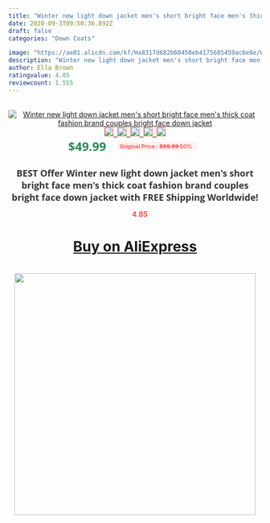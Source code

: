 ```yaml
---
title: "Winter new light down jacket men's short bright face men's thick coat fashion brand couples bright face down jacket"
date: 2020-09-3T09:50:36.892Z
draft: false
categories: "Down Coats"

image: "https://ae01.alicdn.com/kf/Ha8317d682b60450eb4175605459ac6e8e/Winter-new-light-down-jacket-men-s-short-bright-face-men-s-thick-coat-fashion-brand.jpg"
description: "Winter new light down jacket men's short bright face men's thick coat fashion brand couples bright face down jacket"
author: Ella Brown
ratingvalue: 4.85
reviewcount: 1.555
---
```

<br>
<div style="text-align: center;">
<a href="https://s.click.aliexpress.com/e/_9y5xid" target="_blank" rel="nofollow noopener noreferrer"><img alt="Winter new light down jacket men's short bright face men's thick coat fashion brand couples bright face down jacket" class="magnifier-image" src="https://ae01.alicdn.com/kf/Ha8317d682b60450eb4175605459ac6e8e/Winter-new-light-down-jacket-men-s-short-bright-face-men-s-thick-coat-fashion-brand.jpg_640x640.jpg">
<br>
<img style="border:1px solid salmon" src="https://ae01.alicdn.com/kf/Ha8317d682b60450eb4175605459ac6e8e/Winter-new-light-down-jacket-men-s-short-bright-face-men-s-thick-coat-fashion-brand.jpg_120x120.jpg">&nbsp;&nbsp;<img style="border:1px solid salmon" src="https://ae01.alicdn.com/kf/H12a504e44d5649f68cd2b3519193afeex/Winter-new-light-down-jacket-men-s-short-bright-face-men-s-thick-coat-fashion-brand.jpg_120x120.jpg">&nbsp;&nbsp;<img style="border:1px solid salmon" src="https://ae01.alicdn.com/kf/Hb33e4844548241198fac7e79aab00952O/Winter-new-light-down-jacket-men-s-short-bright-face-men-s-thick-coat-fashion-brand.jpg_120x120.jpg">&nbsp;&nbsp;<img style="border:1px solid salmon" src="https://ae01.alicdn.com/kf/H2aa806ffd8d74d939d242dadd74c9789l/Winter-new-light-down-jacket-men-s-short-bright-face-men-s-thick-coat-fashion-brand.jpg_120x120.jpg">&nbsp;&nbsp;<img style="border:1px solid salmon" src="https://ae01.alicdn.com/kf/Hde3d85a9ae8a412da13fe325dc4deab3Z/Winter-new-light-down-jacket-men-s-short-bright-face-men-s-thick-coat-fashion-brand.jpg_120x120.jpg"></a></div><br0>
<div style="text-align: center;"><span style="background-color: white; border: 0px; box-sizing: border-box; color: seagreen; display: inline-block; font-family: &quot;open sans&quot; , &quot;arial&quot; , &quot;helvetica&quot; , sans-serif , &quot;heiti&quot;; font-size: 24px; font-stretch: inherit; font-weight: 700; line-height: inherit; margin: 0px 10px 0px 0px; padding: 0px; vertical-align: middle;">$49.99 </span>
<span style="background: rgb(255 , 241 , 241); border-radius: 3px; border: 0px; box-sizing: border-box; color: #ff4747; display: inline-block; font-family: inherit; font-size: 12px; font-stretch: inherit; font-style: inherit; font-variant: inherit; font-weight: 600; line-height: inherit; margin: 0px; padding: 2px 5px; transform: scale(0.9); vertical-align: middle;">Original Price : <b style="text-decoration: line-through;">$99.99 </b> 50%&nbsp;&nbsp;</span></div>
<h1 style="color: #333333; display: inline-block; font-family: &quot;open sans&quot; , &quot;arial&quot; , &quot;helvetica&quot; , sans-serif , &quot;heiti&quot;; font-size: 18px; font-stretch: inherit; font-weight: 700; text-align: center;">BEST Offer Winter new light down jacket men's short bright face men's thick coat fashion brand couples bright face down jacket with FREE Shipping Worldwide!</h1>
<div style="color: #ff4747; text-align: center;">
<img src="https://4.bp.blogspot.com/-M0ZcTcb-5uY/XleCXlxnR4I/AAAAAAAAAEc/OrjgMkXV1oMQFaCRZj5HQwOCBcu3w1FegCPcBGAYYCw/s1600/star.png" style="height: 15px;">&nbsp;<b>4.85</b></div>
<div class="button_cont" align="center"><a class="buynow_a" href="https://s.click.aliexpress.com/e/_9y5xid" target="_blank" rel="nofollow noopener noreferrer"><H1>Buy on AliExpress</H1></a></div><br>
<div class="separator" style="clear: both; text-align: center;">
<img src="https://lh3.googleusercontent.com/-pTy5HemUv9M/XlePHvY0dAI/AAAAAAAAAE4/0nX5iRUoIWY8eMW9Dpxeirr157OZliDIgCLcBGAsYHQ/s1600/badge.gif" width="480">
</div>
